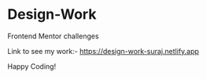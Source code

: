 # Design-Work
Frontend Mentor challenges

Link to see my work:- https://design-work-suraj.netlify.app

Happy Coding!
